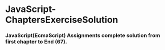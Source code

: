 # JavaScript-ChaptersExerciseSolution

### JavaScript(EcmaScript) Assignments complete solution from first chapter to End (67).
